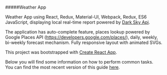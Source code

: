#####Weather App

Weather App using React, Redux, Material-UI, Webpack, Redux, ES6 JavaScript, displaying local real-time report powered by [Dark Sky Api](https://darksky.net/dev). 

The application has auto-complete feature, places lookup powered by Google Places API (https://developers.google.com/places/), daily, weekly, bi-weekly forecast mechanism. Fully responsive layout with animated SVGs.

This project was bootstrapped with [Create React App](https://github.com/facebookincubator/create-react-app).

Below you will find some information on how to perform common tasks.<br>
You can find the most recent version of this guide [here](https://github.com/facebookincubator/create-react-app/blob/master/packages/react-scripts/template/README.md).

